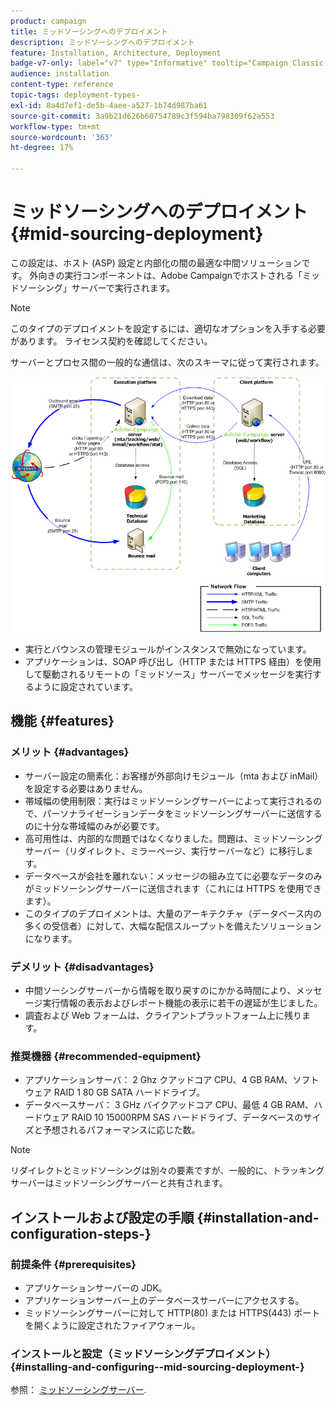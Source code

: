 ```yaml
---
product: campaign
title: ミッドソーシングへのデプロイメント
description: ミッドソーシングへのデプロイメント
feature: Installation, Architecture, Deployment
badge-v7-only: label="v7" type="Informative" tooltip="Campaign Classic v7 にのみ適用されます"
audience: installation
content-type: reference
topic-tags: deployment-types-
exl-id: 8a4d7ef1-de5b-4aee-a527-1b74d987ba61
source-git-commit: 3a9b21d626b60754789c3f594ba798309f62a553
workflow-type: tm+mt
source-wordcount: '363'
ht-degree: 17%

---
```


# ミッドソーシングへのデプロイメント{#mid-sourcing-deployment}



この設定は、ホスト (ASP) 設定と内部化の間の最適な中間ソリューションです。 外向きの実行コンポーネントは、Adobe Campaignでホストされる「ミッドソーシング」サーバーで実行されます。

>[!NOTE]
>
>このタイプのデプロイメントを設定するには、適切なオプションを入手する必要があります。 ライセンス契約を確認してください。

サーバーとプロセス間の一般的な通信は、次のスキーマに従って実行されます。

![](assets/s_ncs_install_midsourcing.png)

* 実行とバウンスの管理モジュールがインスタンスで無効になっています。
* アプリケーションは、SOAP 呼び出し（HTTP または HTTPS 経由）を使用して駆動されるリモートの「ミッドソース」サーバーでメッセージを実行するように設定されています。

## 機能 {#features}

### メリット {#advantages}

* サーバー設定の簡素化：お客様が外部向けモジュール（mta および inMail）を設定する必要はありません。
* 帯域幅の使用制限：実行はミッドソーシングサーバーによって実行されるので、パーソナライゼーションデータをミッドソーシングサーバーに送信するのに十分な帯域幅のみが必要です。
* 高可用性は、内部的な問題ではなくなりました。問題は、ミッドソーシングサーバー（リダイレクト、ミラーページ、実行サーバーなど）に移行します。
* データベースが会社を離れない：メッセージの組み立てに必要なデータのみがミッドソーシングサーバーに送信されます（これには HTTPS を使用できます）。
* このタイプのデプロイメントは、大量のアーキテクチャ（データベース内の多くの受信者）に対して、大幅な配信スループットを備えたソリューションになります。

### デメリット {#disadvantages}

* 中間ソーシングサーバーから情報を取り戻すのにかかる時間により、メッセージ実行情報の表示およびレポート機能の表示に若干の遅延が生じました。
* 調査および Web フォームは、クライアントプラットフォーム上に残ります。

### 推奨機器 {#recommended-equipment}

* アプリケーションサーバ： 2 Ghz クアッドコア CPU、4 GB RAM、ソフトウェア RAID 1 80 GB SATA ハードドライブ。
* データベースサーバ： 3 GHz バイクアッドコア CPU、最低 4 GB RAM、ハードウェア RAID 10 15000RPM SAS ハードドライブ、データベースのサイズと予想されるパフォーマンスに応じた数。

>[!NOTE]
>
>リダイレクトとミッドソーシングは別々の要素ですが、一般的に、トラッキングサーバーはミッドソーシングサーバーと共有されます。

## インストールおよび設定の手順 {#installation-and-configuration-steps-}

### 前提条件 {#prerequisites}

* アプリケーションサーバーの JDK。
* アプリケーションサーバー上のデータベースサーバーにアクセスする。
* ミッドソーシングサーバーに対して HTTP(80) または HTTPS(443) ポートを開くように設定されたファイアウォール。

### インストールと設定（ミッドソーシングデプロイメント） {#installing-and-configuring--mid-sourcing-deployment-}

参照： [ミッドソーシングサーバー](../../installation/using/mid-sourcing-server.md).
